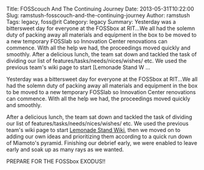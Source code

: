 Title: FOSScouch And The Continuing Journey
Date: 2013-05-31T10:22:00
Slug: ramstush-fosscouch-and-the-continuing-journey
Author: ramstush
Tags: legacy, foss@rit
Category: legacy
Summary: Yesterday was a bittersweet day for everyone at the FOSSbox at RIT...We all had the solemn duty of packing away all materials and equipment in the box to be moved to a new temporary FOSSlab so Innovation Center renovations can commence. With all the help we had, the proceedings moved quickly and smoothly.  After a delicious lunch, the team sat down and tackled the task of dividing our list of features/tasks/needs/nices/wishes/ etc. We used the previous team's wiki page to start [Lemonade Stand W ... 

Yesterday was a bittersweet day for everyone at the FOSSbox at RIT...We all
had the solemn duty of packing away all materials and equipment in the box to
be moved to a new temporary FOSSlab so Innovation Center renovations can
commence. With all the help we had, the proceedings moved quickly and
smoothly.

After a delicious lunch, the team sat down and tackled the task of dividing
our list of features/tasks/needs/nices/wishes/ etc. We used the previous
team's wiki page to start [Lemonade Stand
Wiki](http://wiki.sugarlabs.org/go/Lemonade_Stand), then we moved on to adding
our own ideas and prioritizing them according to a quick run down of Miamoto's
pyramid. Finishing our debrief early, we were enabled to leave early and soak
up as many rays as we wanted.

PREPARE FOR THE FOSSbox EXODUS!!

